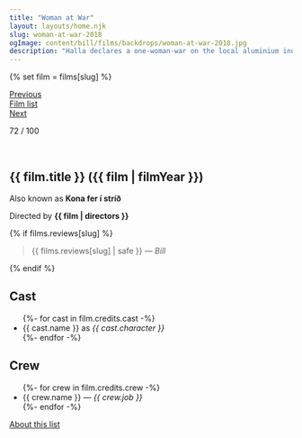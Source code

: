 ```yaml
---
title: "Woman at War"
layout: layouts/home.njk
slug: woman-at-war-2018
ogImage: content/bill/films/backdrops/woman-at-war-2018.jpg
description: "Halla declares a one-woman-war on the local aluminium industry. She is prepared to risk everything to protect the pristine Icelandic Highlands she loves… Until an orphan unexpectedly enters her life."
---
```


{% set film = films[slug] %}

<nav class="films">
  <div class="prev">
    <a href="../sink-or-swim-2018"><i class="fa-solid fa-chevron-left fa-xs"></i> Previous</a>
  </div>
  <div>
    <a href="../">Film list</a>
  </div>
  <div class="next">
    <a href="../parasite-2019">Next <i class="fa-solid fa-chevron-right fa-xs"></i></a>
  </div>
</nav>

<p>72 / 100</p>

<article class="film slug-woman-at-war-2018">
  <div class="backdrop-and-poster">
    <img class="poster" src="../films/posters/{{ slug }}.jpg" alt="">
    <img class="backdrop" src="../films/backdrops/{{ slug }}.jpg" alt="">
  </div>

  <h1>{{ film.title }} ({{ film | filmYear }})</h1>

  <p>Also known as <strong>Kona fer í stríð</strong></p>

  <p class="director">
    Directed by <strong>{{ film | directors }}</strong>
  </p>

  {% if films.reviews[slug] %}
    <blockquote> 
      {{ films.reviews[slug] | safe }} <em>— Bill</em>
    </blockquote> 
  {% endif %}

  <h2>
    Cast
  </h2>
  <ul>
    {%- for cast in film.credits.cast -%}
      <li>
        {{ cast.name }} as <em>{{ cast.character }}</em>
      </li>
    {%- endfor -%}
  </ul>

  <h2>
    Crew
  </h2>
  <ul>
    {%- for crew in film.credits.crew -%}
      <li>
        {{ crew.name }} &mdash; <em>{{ crew.job }}</em>
      </li>
    {%- endfor -%}
  </ul>
</article>
<footer>
  <a href="../about">About this list</a>
</footer>
